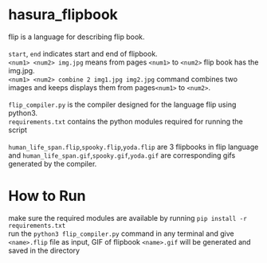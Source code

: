 # hasura_flipbook
flip is a language for describing flip book.<br />
<br />
`start`, `end` indicates start and end of flipbook. <br />
`<num1> <num2> img.jpg` means from pages `<num1>` to `<num2>` flip book has the img.jpg.<br />
`<num1> <num2> combine 2 img1.jpg img2.jpg` command combines two images and keeps displays them from pages`<num1>` to `<num2>`. <br />
<br />
`flip_compiler.py` is the compiler designed for the language flip using python3. <br />
`requirements.txt` contains the python modules required for running the script<br />
<br />
`human_life_span.flip`,`spooky.flip`,`yoda.flip` are 3 flipbooks in flip language and `human_life_span.gif`,`spooky.gif`,`yoda.gif` are corresponding gifs generated by the compiler.<br />
# How to Run
  make sure the required modules are available by running `pip install -r requirements.txt`<br />
  run the `python3 flip_compiler.py` command in any terminal and give `<name>.flip` file as input, GIF of flipbook `<name>.gif` will be generated and saved in the directory<br >
  

  
  
